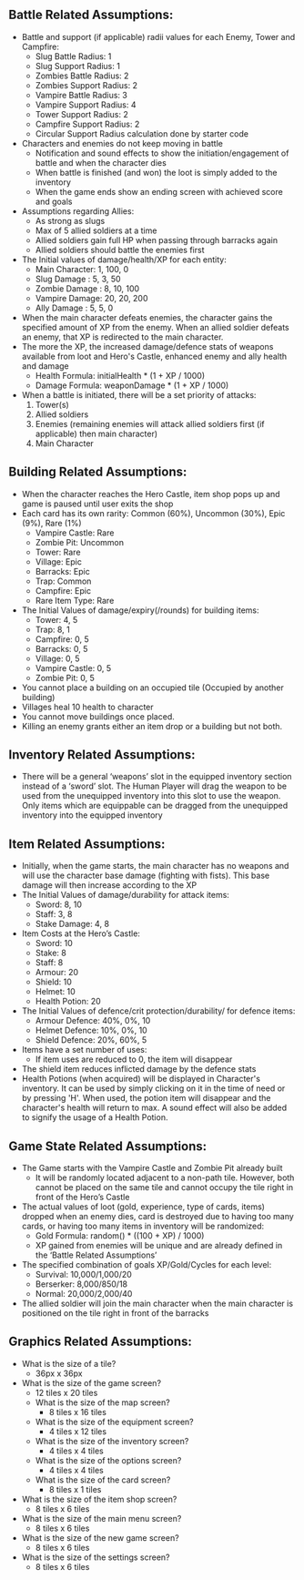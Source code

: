 ## Battle Related Assumptions:
- Battle and support (if applicable) radii values for each Enemy, Tower and Campfire:
    - Slug Battle Radius: 1
    - Slug Support Radius: 1
    - Zombies Battle Radius: 2
    - Zombies Support Radius: 2
    - Vampire Battle Radius: 3
    - Vampire Support Radius: 4
    - Tower Support Radius: 2
    - Campfire Support Radius: 2
    - Circular Support Radius calculation done by starter code
- Characters and enemies do not keep moving in battle
    - Notification and sound effects to show the initiation/engagement of battle and when the character dies
    - When battle is finished (and won) the loot is simply added to the inventory
    - When the game ends show an ending screen with achieved score and goals
- Assumptions regarding Allies:
    - As strong as slugs
    - Max of 5 allied soldiers at a time
    - Allied soldiers gain full HP when passing through barracks again
    - Allied soldiers should battle the enemies first
- The Initial values of damage/health/XP for each entity:
    - Main Character: 1, 100, 0
    - Slug Damage   : 5, 3, 50
    - Zombie Damage : 8, 10, 100
    - Vampire Damage: 20, 20, 200
    - Ally Damage   : 5, 5, 0
- When the main character defeats enemies, the character gains the specified amount of XP from the enemy. When an allied soldier defeats an enemy, that XP is redirected to the main character.
- The more the XP, the increased damage/defence stats of weapons available from loot and Hero's Castle, enhanced enemy and ally health and damage
    - Health Formula: initialHealth * (1 + XP / 1000)
    - Damage Formula: weaponDamage * (1 + XP / 1000)
- When a battle is initiated, there will be a set priority of attacks:
    1. Tower(s)
    2. Allied soldiers
    3. Enemies (remaining enemies will attack allied soldiers first (if applicable) then main character)
    4. Main Character
 
## Building Related Assumptions:
- When the character reaches the Hero Castle, item shop pops up and game is paused until user exits the shop
- Each card has its own rarity: Common (60%), Uncommon (30%), Epic (9%), Rare (1%)
    - Vampire Castle: Rare
    - Zombie Pit: Uncommon
    - Tower: Rare
    - Village: Epic
    - Barracks: Epic
    - Trap: Common
    - Campfire: Epic 
    - Rare Item Type: Rare
- The Initial Values of damage/expiry(/rounds) for building items:
    - Tower: 4, 5
    - Trap: 8, 1
    - Campfire: 0, 5
    - Barracks: 0, 5
    - Village: 0, 5
    - Vampire Castle: 0, 5
    - Zombie Pit: 0, 5
- You cannot place a building on an occupied tile (Occupied by another building)
- Villages heal 10 health to character
- You cannot move buildings once placed.
- Killing an enemy grants either an item drop or a building but not both.
## Inventory Related Assumptions:
- There will be a general ‘weapons’ slot in the equipped inventory section instead of a ‘sword’ slot. The Human Player will drag the weapon to be used from the unequipped inventory into this slot to use the weapon. Only items which are equippable can be dragged from the unequipped inventory into the equipped inventory 
 
## Item Related Assumptions:
- Initially, when the game starts, the main character has no weapons and will use the character base damage (fighting with fists). This base damage will then increase according to the XP 
- The Initial Values of damage/durability for attack items:
    - Sword: 8, 10
    - Staff: 3, 8
    - Stake Damage: 4, 8
- Item Costs at the Hero’s Castle:
    - Sword: 10
    - Stake: 8
    - Staff: 8
    - Armour: 20
    - Shield: 10
    - Helmet: 10
    - Health Potion: 20
- The Initial Values of defence/crit protection/durability/ for defence items:
    - Armour Defence: 40%, 0%, 10
    - Helmet Defence: 10%, 0%, 10
    - Shield Defence: 20%, 60%, 5
- Items have a set number of uses:
    - If item uses are reduced to 0, the item will disappear
- The shield item reduces inflicted damage by the defence stats
- Health Potions (when acquired) will be displayed in Character's inventory. It can be used by simply clicking on it in the time of need or by pressing 'H'. When used, the potion item will disappear and the character's health will return to max. A sound effect will also be added to signify the usage of a Health Potion.
    
## Game State Related Assumptions:
- The Game starts with the Vampire Castle and Zombie Pit already built
    - It will be randomly located adjacent to a non-path tile. However, both cannot be placed on the same tile and cannot occupy the tile right in front of the Hero’s Castle 
- The actual values of loot (gold, experience, type of cards, items) dropped when an enemy dies, card is destroyed due to having too many cards, or having too many items in inventory will be randomized:
    - Gold Formula: random() * ((100 + XP) / 1000)
    - XP gained from enemies will be unique and are already defined in the ‘Battle Related Assumptions’
- The specified combination of goals XP/Gold/Cycles for each level:
    - Survival: 10,000/1,000/20
    - Berserker: 8,000/850/18
    - Normal: 20,000/2,000/40
- The allied soldier will join the main character when the main character is positioned on the tile right in front of the barracks
 
## Graphics Related Assumptions:
- What is the size of a tile?
    - 36px x 36px
- What is the size of the game screen?
    - 12 tiles x 20 tiles
    - What is the size of the map screen?
        - 8 tiles x 16 tiles
    - What is the size of the equipment screen?
        - 4 tiles x 12 tiles
    - What is the size of the inventory screen?
        - 4 tiles x 4 tiles
    - What is the size of the options screen?
        - 4 tiles x 4 tiles
    - What is the size of the card screen?
        - 8 tiles x 1 tiles
- What is the size of the item shop screen?
    - 8 tiles x 6 tiles
- What is the size of the main menu screen?
    - 8 tiles x 6 tiles
- What is the size of the new game screen?
    - 8 tiles x 6 tiles
- What is the size of the settings screen?
    - 8 tiles x 6 tiles